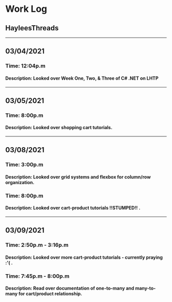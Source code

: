<h1>Work Log</h1>
<h2><strong>HayleesThreads</strong></h2>
<hr />
<h2>03/04/2021</h2>
<h3>Time: 12:04p.m</h3>
<h4>Description: Looked over Week One, Two, & Three of C# .NET on LHTP</h4>
<hr />
<h2>03/05/2021</h2>
<h3>Time: 8:00p.m</h3>
<h4>Description: Looked over shopping cart tutorials.</h4>
<hr />
<h2>03/08/2021</h2>
<h3>Time: 3:00p.m</h3>
<h4>Description: Looked over grid systems and flexbox for column/row organization.</h4>
<h3>Time: 8:00p.m</h3>
<h4>Description: Looked over cart-product tutorials !!STUMPED!! .</h4>
<hr />
<h2>03/09/2021</h2>
<h3>Time: 2:50p.m - 3:16p.m</h3>
<h4>Description: Looked over more cart-product tutorials - currently praying :'( .</h4>
<h3>Time: 7:45p.m - 8:00p.m</h3>
<h4>Description: Read over documentation of one-to-many and many-to-many for cart/product relationship.</h4>

